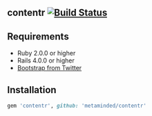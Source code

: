 ## contentr [![Build Status](https://travis-ci.org/metaminded/contentr.svg?branch=master)](https://travis-ci.org/metaminded/contentr)

## Requirements

* Ruby 2.0.0 or higher
* Rails 4.0.0 or higher
* [Bootstrap from Twitter](http://getbootstrap.com)

## Installation

```ruby
gem 'contentr', github: 'metaminded/contentr'
```
